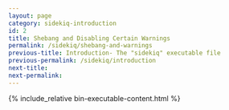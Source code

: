 ```yaml
---
layout: page
category: sidekiq-introduction
id: 2
title: Shebang and Disabling Certain Warnings
permalink: /sidekiq/shebang-and-warnings
previous-title: Introduction- The "sidekiq" executable file
previous-permalink: /sidekiq/introduction
next-title: 
next-permalink: 
---
```


{% include_relative bin-executable-content.html %}